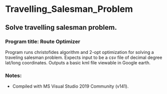 # Travelling_Salesman_Problem
## Solve travelling salesman problem.

### Program title: Route Optimizer

Program runs christofides algorithm and 2-opt optimization for solving a traveling salesman problem. Expects input to be a csv file of decimal degree lat/long coordinates. Outputs a basic kml file viewable in Google earth.

### Notes:
* Compiled with MS Visual Studio 2019 Community (v141).
